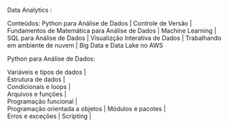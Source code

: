 Data Analytics :
   
Conteúdos: Python para Análise de Dados | Controle de Versão | Fundamentos de Matemática para Análise de Dados | Machine Learning | SQL para Análise de Dados | Visualizção Interativa de Dados | Trabalhando em ambiente de nuvem | Big Data e Data Lake no AWS

 
Python para Análise de Dados: 
 
  Variáveis e tipos de dados |     
  Estrutura de dados |    
  Condicionais e loops |   
  Arquivos e funções |   
  Programação funcional |   
  Programação orientada a objetos |
  Módulos e pacotes |  
  Erros e exceções |
  Scripting |
